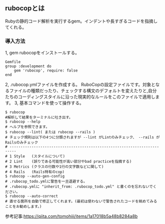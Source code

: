 ## rubocopとは
Rubyの静的コード解析を実行するgem。インデントや長すぎるコードを指摘してくれる。

### 導入方法
1, gem rubocopをインストールする。
```
Gemfile
group :development do
    gem 'rubocop', require: false
end
```
2, .rubocop.ymlファイルを作成する。
RuboCopの設定ファイルです。対象となるファイルの種類だったり、チェックする構文のデフォルトを変えたりと,自分たちのコーディングスタイルに沿った現実的なルールをこのファイルで適用します。
3, 基本コマンドを使って操作する。
```
$ rubocop
#解析して結果をターミナルに吐き出す。
$ rubocop --help
# ヘルプを参照できます。
$ rubocop --lint( または rubocop --rails )
# チェック規則は以下の4つに分類されますが --lint がLintのみチェック、 --rails がRailsのみチェック
# -------------------------------------------------------------------------
# 1 Style   (スタイルについて)
# 2 Lint    (誤りである可能性が高い部分やbad practiceを指摘する)
# 3 Metrics (クラスの行数や1行の文字数などに関して)
# 4 Rails   (Rails特有のcop)
$ rubocop --auto-gen-config 
# .rubocop_todo.ymlに警告を一旦退避する。
# .rubocop.ymlに "inherit_from: .rubocop_todo.yml" と書くのを忘れないでください。
$ rubocop --auto-correct 
# 直せる箇所を自動で修正してくれます。(最初は使わないで警告されたコードを眺めてみることをお勧めします。)
```
参考記事:https://qiita.com/tomohiii/items/1a17018b5a48b8284a8b